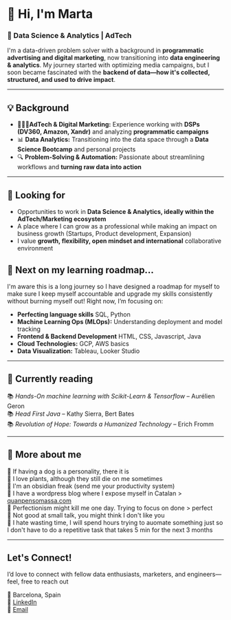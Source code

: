 
# 👋 Hi, I'm Marta

### 🚀 Data Science & Analytics | AdTech 

I'm a data-driven problem solver with a background in **programmatic advertising and digital marketing**, now transitioning into **data engineering & analytics**. My journey started with optimizing media campaigns, but I soon became fascinated with the **backend of data—how it's collected, structured, and used to drive impact**.  

---

## 💡 Background  

-  👩🏻‍💻**AdTech & Digital Marketing:** Experience working with **DSPs (DV360, Amazon, Xandr)** and analyzing **programmatic campaigns**  
- 📊 **Data Analytics:** Transitioning into the data space through a **Data Science Bootcamp** and personal projects  
- 🔍 **Problem-Solving & Automation:** Passionate about streamlining workflows and **turning raw data into action**  

---

## 🎯 Looking for

- Opportunities to work in **Data Science & Analytics, ideally within the AdTech/Marketing ecosystem**
- A place where I can grow as a professional while making an impact on business growth (Startups, Product development, Expansion)
- I value **growth, flexibility, open mindset and international** collaborative environment


## 🌱 Next on my learning roadmap...

I'm aware this is a long journey so I have designed a roadmap for myself to make sure I keep myself accountable and upgrade my skills consistently without burning myself out! 
Right now, I’m focusing on:  

- **Perfecting language skills** SQL, Python
- **Machine Learning Ops (MLOps):** Understanding deployment and model tracking  
- **Frontend & Backend Development** HTML, CSS, Javascript, Java
- **Cloud Technologies:** GCP, AWS basics  
- **Data Visualization:** Tableau, Looker Studio

---

## 📖 Currently reading

📚 *Hands-On machine learning with Scikit-Learn & Tensorflow* – Aurélien Geron  
📚 *Head First Java* – Kathy Sierra, Bert Bates  
📚 *Revolution of Hope: Towards a Humanized Technology* – Erich Fromm

---

## 🦋 More about me 

🐶 If having a dog is a personality, there it is  
🌿 I love plants, although they still die on me sometimes  
💎 I'm an obsidian freak (send me your productivity system)  
💬 I have a wordpress blog where I expose myself in Catalan > [quanpensomassa.com](https://quanpensomassa.com/)  
🚩 Perfectionism might kill me one day. Trying to focus on done > perfect  
🚩 Not good at small talk, you  might think I don't like you  
🚩 I hate wasting time, I will spend hours trying to auomate something just so I don't have to do a repetitive task that takes 5 min for the next 3 months  

---

## Let's Connect!  

I’d love to connect with fellow data enthusiasts, marketers, and engineers—feel, free to reach out 

📍 Barcelona, Spain   
💼 [LinkedIn](https://www.linkedin.com/in/martafillolbruguera/)    
📧 [Email](mailto:martafillolbruguera@gmail.com)  

